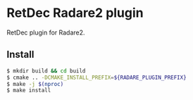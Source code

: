 # RetDec Radare2 plugin

RetDec plugin for Radare2.

## Install

```bash
$ mkdir build && cd build
$ cmake .. -DCMAKE_INSTALL_PREFIX=${RADARE_PLUGIN_PREFIX}
$ make -j $(nproc)
$ make install
```
